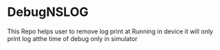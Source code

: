# DebugNSLOG
This Repo helps user to remove log print at Running in device it will only print log atthe time of debug only in simulator
